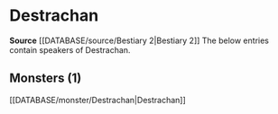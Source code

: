 ﻿---
id: '57'
name: Destrachan
rarity: Uncommon
rus_type_level: null
source: '[[DATABASE/source/Bestiary 2|Bestiary 2]]'
trait:
- '[[DATABASE/trait/Uncommon|Uncommon]]'
type: Language

---
# Destrachan

**Source** [[DATABASE/source/Bestiary 2|Bestiary 2]] 
The below entries contain speakers of Destrachan.

## Monsters (1)

[[DATABASE/monster/Destrachan|Destrachan]]
